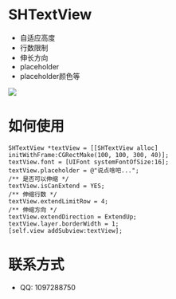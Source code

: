 # SHTextView
* 自适应高度
* 行数限制
* 伸长方向
* placeholder
* placeholder颜色等

<img src="http://file.bmob.cn/M03/27/BE/oYYBAFcM0ayAbka_AAK9jFstGOA620.gif" />

# 如何使用
```objc
SHTextView *textView = [[SHTextView alloc] initWithFrame:CGRectMake(100, 100, 300, 40)];
textView.font = [UIFont systemFontOfSize:16];
textView.placeholder = @"说点啥吧...";
/** 是否可以伸缩 */
textView.isCanExtend = YES;
/** 伸缩行数 */
textView.extendLimitRow = 4;
/** 伸缩方向 */
textView.extendDirection = ExtendUp;
textView.layer.borderWidth = 1;
[self.view addSubview:textView];
```

# 联系方式
* QQ: 1097288750
